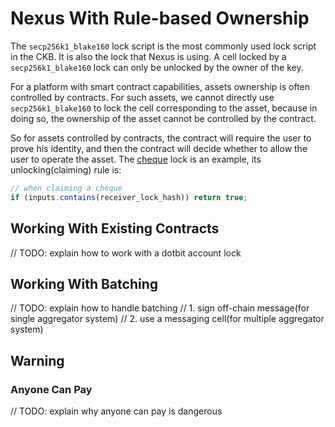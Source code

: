 # Nexus With Rule-based Ownership

The `secp256k1_blake160` lock script is the most commonly used lock script in the CKB. It is also the lock that Nexus is
using. A cell locked by a `secp256k1_blake160` lock can only be unlocked by the owner of the key.

For a platform with smart contract capabilities, assets ownership is often controlled by contracts. For such assets, we
cannot directly use `secp256k1_blake160` to lock the cell corresponding to the asset, because in doing so, the ownership
of the asset cannot be controlled by the contract.

So for assets controlled by contracts, the contract will require the user to prove his identity, and then the contract
will decide whether to allow the user to operate the asset. The [
cheque](https://github.com/duanyytop/ckb-cheque-script/blob/89c0ef98e161882a374e2c091147808f30ca5c5b/contracts/ckb-cheque-script/src/entry.rs#L47-L53)
lock is an example, its unlocking(claiming) rule is:

```ts
// when claiming a cheque
if (inputs.contains(receiver_lock_hash)) return true;
```

## Working With Existing Contracts

// TODO: explain how to work with a dotbit account lock

## Working With Batching

// TODO: explain how to handle batching
// 1. sign off-chain message(for single aggregator system)
// 2. use a messaging cell(for multiple aggregator system)

## Warning

### Anyone Can Pay

// TODO: explain why anyone can pay is dangerous

